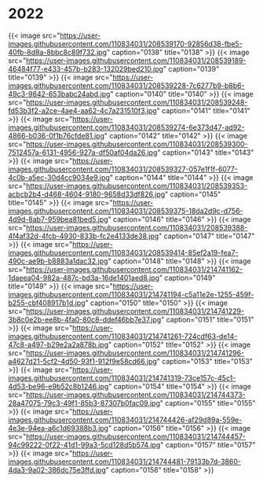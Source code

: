 # 2022


{{< image src="https://user-images.githubusercontent.com/110834031/208539170-92856d38-fbe5-40fb-8d8a-8bbc8c89f732.jpg" caption="0138" title="0138" >}}
{{< image src="https://user-images.githubusercontent.com/110834031/208539189-46484f77-e433-457b-b283-132029bed210.jpg" caption="0139" title="0139" >}}
{{< image src="https://user-images.githubusercontent.com/110834031/208539228-7c6277b9-b8b6-49c3-9842-653babc24abd.jpg" caption="0140" title="0140" >}}
{{< image src="https://user-images.githubusercontent.com/110834031/208539248-fd53b3f2-a2ce-4ae4-aa62-4c7a231510f3.jpg" caption="0141" title="0141" >}}
{{< image src="https://user-images.githubusercontent.com/110834031/208539274-6e373d47-ad92-4866-b036-0f1b76cfde81.jpg" caption="0142" title="0142" >}}
{{< image src="https://user-images.githubusercontent.com/110834031/208539300-7512457a-6131-4956-927a-df50af04da26.jpg" caption="0143" title="0143" >}}
{{< image src="https://user-images.githubusercontent.com/110834031/208539327-057e1f1f-6077-4c0b-a5ec-30d4cc9034e9.jpg" caption="0144" title="0144" >}}
{{< image src="https://user-images.githubusercontent.com/110834031/208539353-acbcb2b4-d468-4604-9180-9658d33df826.jpg" caption="0145" title="0145" >}}
{{< image src="https://user-images.githubusercontent.com/110834031/208539375-18da2d9c-d756-4d9d-8ab7-959bea81bed5.jpg" caption="0146" title="0146" >}}
{{< image src="https://user-images.githubusercontent.com/110834031/208539388-4f4af32d-4fcb-4930-833b-fc2e4133de38.jpg" caption="0147" title="0147" >}}
{{< image src="https://user-images.githubusercontent.com/110834031/208539414-85ef2a19-fea7-490c-ae9b-b8883a1dac32.jpg" caption="0148" title="0148" >}}
{{< image src="https://user-images.githubusercontent.com/110834031/214741162-1daeea04-982a-487c-bd3a-16de1401aed8.jpg" caption="0149" title="0149" >}}
{{< image src="https://user-images.githubusercontent.com/110834031/214741194-c5a11e2e-1255-459f-b255-cbf408917b1d.jpg" caption="0150" title="0150" >}}
{{< image src="https://user-images.githubusercontent.com/110834031/214741229-3b8c0e2b-ee8b-4fa0-80c8-ddef46bb7e37.jpg" caption="0151" title="0151" >}}
{{< image src="https://user-images.githubusercontent.com/110834031/214741261-724cdf63-de14-47c8-a497-b29e2a2a878b.jpg" caption="0152" title="0152" >}}
{{< image src="https://user-images.githubusercontent.com/110834031/214741296-a4627d21-5cf2-4d50-93f1-912f9e58cd66.jpg" caption="0153" title="0153" >}}
{{< image src="https://user-images.githubusercontent.com/110834031/214741319-73ce157c-45c1-4d53-be96-e9b52c8b1246.jpg" caption="0154" title="0154" >}}
{{< image src="https://user-images.githubusercontent.com/110834031/214744373-28a47075-79c3-49f1-85b3-87307b0fac09.jpg" caption="0155" title="0155" >}}
{{< image src="https://user-images.githubusercontent.com/110834031/214744426-af29d89a-559e-4e3e-94ea-a6c1d69388b3.jpg" caption="0156" title="0156" >}}
{{< image src="https://user-images.githubusercontent.com/110834031/214744457-94c99222-0f22-41d1-99a3-5cd128d5b574.jpg" caption="0157" title="0157" >}}
{{< image src="https://user-images.githubusercontent.com/110834031/214744481-79133b7d-3860-4da3-9a02-386dc75e3ffd.jpg" caption="0158" title="0158" >}}




















